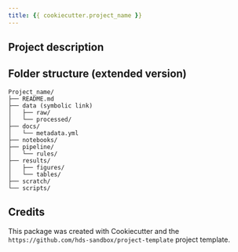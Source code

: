 ```yaml
---
title: {{ cookiecutter.project_name }}
---
```

<!-- ADD DATE; AUTHOR, VERSION ETC. ABOVE -->


Project description
-------
<!-- ADD HERE -->

Folder structure (extended version)
-------

```plaintext
Project_name/
├── README.md
├── data (symbolic link)
│   ├── raw/
│   └── processed/
├── docs/
│   └── metadata.yml
├── notebooks/
├── pipeline/
│   └── rules/
├── results/
│   ├── figures/
│   └── tables/
├── scratch/
└── scripts/
```

Credits
-------

This package was created with Cookiecutter and the `https://github.com/hds-sandbox/project-template` project template.
